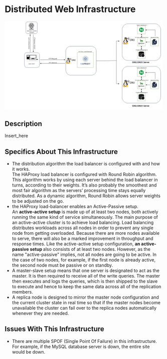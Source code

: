# Distributed Web Infrastructure

![Image of a distributed web infrastructure](1-distributed_web_infrastructure.jpg)

## Description

Insert_here

## Specifics About This Infrastructure

+ The distribution algorithm the load balancer is configured with and how it works.<br/>The HAProxy load balancer is configured with Round Robin algorithm. This algorithm works by using each server behind the load balancer in turns, according to their weights. It’s also probably the smoothest and most fair algorithm as the servers’ processing time stays equally distributed. As a dynamic algorithm, Round Robin allows server weights to be adjusted on the go.
+ the HAProxy load-balancer enables an Active-Passive setup.<br/> An <b>active-active setup</b> is made up of at least two nodes, both actively running the same kind of service simultaneously. The main purpose of an active-active cluster is to achieve load balancing. Load balancing distributes workloads across all nodes in order to prevent any single node from getting overloaded. Because there are more nodes available to serve, there will also be a marked improvement in throughput and response times. Like the active-active setup configuration, <b>an active-passive setup </b> also consists of at least two nodes. However, as the name "active-passive" implies, not all nodes are going to be active. In the case of two nodes, for example, if the first node is already active, the second node must be passive or on standby.
+ A master-slave setup means that one server is designated to act as the master. It is then required to receive all of the write queries. The master then executes and logs the queries, which is then shipped to the slave to execute and hence to keep the same data across all of the replication members.
+ A replica node is designed to mirror the master node configuration and the current cluster state in real time so that if the master nodes become unavailable the cluster can fail over to the replica nodes automatically whenever they are needed.

## Issues With This Infrastructure

+ There are multiple SPOF (Single Point Of Failure) in this infrastructure.<br/>For example, if the MySQL database server is down, the entire site would be down.
